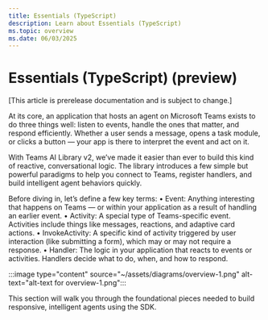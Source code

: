 ```yaml
---
title: Essentials (TypeScript)
description: Learn about Essentials (TypeScript)
ms.topic: overview
ms.date: 06/03/2025
---
```


# Essentials (TypeScript) (preview)

[This article is prerelease documentation and is subject to change.]

At its core, an application that hosts an agent on Microsoft Teams exists to do three things well: listen to events, handle the ones that matter, and respond efficiently. Whether a user sends a message, opens a task module, or clicks a button — your app is there to interpret the event and act on it.

With Teams AI Library v2, we’ve made it easier than ever to build this kind of reactive, conversational logic. The library introduces a few simple but powerful paradigms to help you connect to Teams, register handlers, and build intelligent agent behaviors quickly.

Before diving in, let’s define a few key terms:
• Event: Anything interesting that happens on Teams — or within your application as a result of handling an earlier event.
• Activity: A special type of Teams-specific event. Activities include things like messages, reactions, and adaptive card actions.
• InvokeActivity: A specific kind of activity triggered by user interaction (like submitting a form), which may or may not require a response.
• Handler: The logic in your application that reacts to events or activities. Handlers decide what to do, when, and how to respond.

:::image type="content" source="~/assets/diagrams/overview-1.png" alt-text="alt-text for overview-1.png":::

This section will walk you through the foundational pieces needed to build responsive, intelligent agents using the SDK.